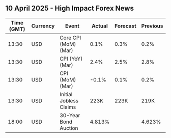 ## 10 April 2025 - High Impact Forex News

| Time (GMT) | Currency | Event | Actual | Forecast | Previous |
|------|----------|-------|--------|----------|----------|
| 13:30 | USD | Core CPI (MoM) (Mar) | 0.1% | 0.3% | 0.2% |
| 13:30 | USD | CPI (YoY) (Mar) | 2.4% | 2.5% | 2.8% |
| 13:30 | USD | CPI (MoM) (Mar) | -0.1% | 0.1% | 0.2% |
| 13:30 | USD | Initial Jobless Claims | 223K | 223K | 219K |
| 18:00 | USD | 30-Year Bond Auction | 4.813% |  | 4.623% |
